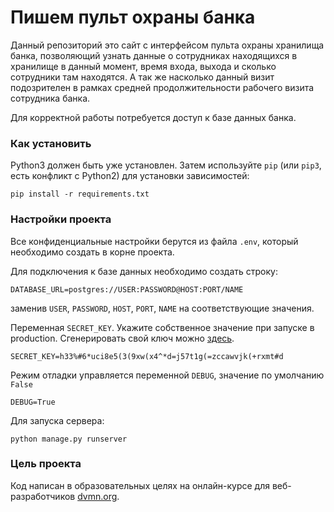 # Пишем пульт охраны банка

Данный репозиторий это сайт с интерфейсом пульта охраны хранилища банка, позволяющий узнать данные о сотрудниках находящихся
в хранилище в данный момент, время входа, выхода и сколько сотрудники там находятся. А так же насколько данный визит подозрителен
в рамках средней продолжительности рабочего визита сотрудника банка.

Для корректной работы потребуется доступ к базе данных банка.

### Как установить

Python3 должен быть уже установлен. 
Затем используйте `pip` (или `pip3`, есть конфликт с Python2) для установки зависимостей:
```
pip install -r requirements.txt
```

### Настройки проекта

Все конфиденциальные настройки берутся из файла `.env`, который необходимо создать в корне проекта.  

Для подключения к базе данных необходимо создать строку:

```
DATABASE_URL=postgres://USER:PASSWORD@HOST:PORT/NAME
```
заменив `USER`, `PASSWORD`, `HOST`, `PORT`, `NAME` на соответствующие значения.  

Переменная `SECRET_KEY`. Укажите собственное значение при запуске в production. Сгенерировать свой ключ можно [здесь](https://djecrety.ir/).

```
SECRET_KEY=h33%#6*uci8e5(3(9xw(x4^*d=j57t1g(=zccawvjk(+rxmt#d  
```

Режим отладки управляется переменной `DEBUG`, значение по умолчанию `False`
```
DEBUG=True
```

Для запуска сервера:
```commandline
python manage.py runserver
```

### Цель проекта

Код написан в образовательных целях на онлайн-курсе для веб-разработчиков [dvmn.org](https://dvmn.org/).
